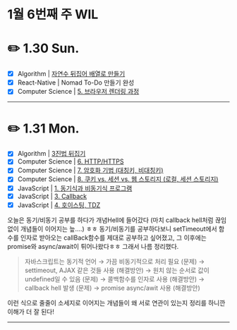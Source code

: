 # 1월 6번째 주 WIL

# ✏️ 1.30 **Sun.**

- [x] Algorithm | [자연수 뒤집어 배열로 만들기](https://www.notion.so/3925084caeaf4dff99b262c0279a4df5)
- [x] React-Native | Nomad To-Do 만들기 완성
- [x] Computer Science | [5. 브라우저 렌더링 과정](https://www.notion.so/5-62701a19b62d4094b0f33d8050fb6485)

---

# ✏️ 1.31 **Mon.**

- [x] Algorithm | [3진법 뒤집기](https://www.notion.so/3-e2e193d940a9430d8259b48be4ebfe84)
- [x] Computer Science | [6. HTTP/HTTPS](https://www.notion.so/6-HTTP-HTTPS-47d1d640ff0c441da1dbc01847145e6c)
- [x] Computer Science | [7. 암호화 기법 (대칭키, 비대칭키)](https://www.notion.so/7-0d35f788721d409e91e9547f8d740c78)
- [x] Computer Science | [8. 쿠키 vs. 세션 vs. 웹 스토리지 (로컬, 세션 스토리지)](https://www.notion.so/8-vs-vs-b854134780824295a83b881c4633237b)
- [x] JavaScript | [1. 동기식과 비동기식 프로그램](https://www.notion.so/1-1016caaf76114890b38b23fada7e5e73)
- [x] JavaScript | [3. Callback](https://www.notion.so/3-Callback-e8ce8cd5c74b4ce4959e3c3b73f0bcc8)
- [x] JavaScript | [4. 호이스팅, TDZ](https://www.notion.so/4-TDZ-3ebc79bc92c04e5fa344dfbcc35a7904)

오늘은 동기/비동기 공부를 하다가 개념Hell에 들어갔다 (마치 callback hell처럼 끊임 없이 개념들이 이어지는 늪....) ㅎㅎ 동기/비동기를 공부하다보니 setTimeout에서 함수를 인자로 받아오는 callBack함수를 제대로 공부하고 싶어졌고, 그 이후에는 promise와 async/await이 튀어나왔다ㅎㅎ 그래서 나름 정리했다.

> 자바스크립트는 동기적 언어 → 가끔 비동기적으로 처리 필요 (문제) → settimeout, AJAX 같은 것들 사용 (해결방안) → 원치 않는 순서로 값이 undefined일 수 있음 (문제) → 콜백함수를 인자로 사용 (해결방안) → callback hell 발생 (문제) → promise async/awit 사용 (해결방안)

이런 식으로 줄줄이 소세지로 이어지는 개념들이 왜 서로 연관이 있는지 정리를 하니깐 이해가 더 잘 된다!

---
